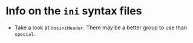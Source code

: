 # Info on the `ini` syntax files
- Take a look at `dosiniHeader`.  There may be a better group to use than
    `special`.
